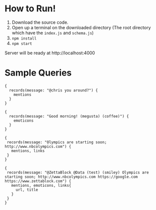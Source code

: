 # How to Run!

1. Download the source code.
2. Open up a terminal on the downloaded directory (The root directory which have the `index.js` and `schema.js`)
3. `npm install`
4. `npm start`

Server will be ready at http://localhost:4000

# Sample Queries

```
{
  records(message: "@chris you around?") {
    mentions
  }
}
```
```
{
  records(message: "Good morning! (megusta) (coffee)") {
    emoticons
  }
}
```
 ```
{
  records(message: "Olympics are starting soon; http://www.nbcolympics.com") {
    mentions, links
  }
}
```

 ```
{
  records(message: "@ZettaBlock @Data (test) (smiley) Olympics are starting soon; http://www.nbcolympics.com https://google.com https://www.zettablock.com") {
    mentions, emoticons, links{
      url, title
    }
  }
}
```

